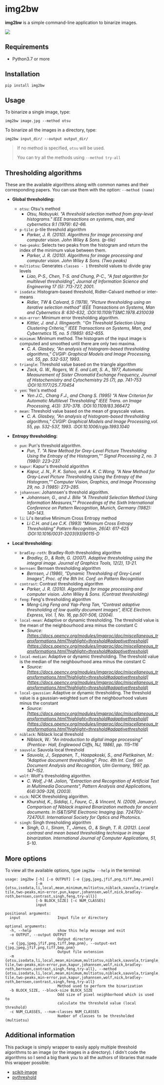 # img2bw

**img2bw** is a simple command-line application to binarize images.

![](https://raw.githubusercontent.com/salvacarrion/img2bw/master/data/readme/montaje_small.jpg)


## Requirements

- Python3.7 or more


## Installation

```
pip install img2bw
```


## Usage


To binarize a single image, type:

```
img2bw image.jpg --method otsu
```

To binarize all the images in a directory, type:

```
img2bw input_dir/ --output output_dir/
```

> If no method is specified, `otsu` will be used.
>
> You can try all the methods using `--method try-all`


## Thresholding algorithms

These are the available algorithms along with common names and their corresponding papers.
You can use them with the option: `--method (name)`
 
- **Global thresholding:**
    - `otsu`: Otsu's method
        - *Otsu, Nobuyuki. "A threshold selection method from gray-level histograms." IEEE transactions on systems, man, and cybernetics 9.1 (1979): 62-66.*
    - `p-tile`: p-tile threshold algorithm
        - *Parker, J. R. (2010). Algorithms for image processing and computer vision. John Wiley & Sons. (p-tile)*
    - `two-peaks`: Selects two peaks from the histogram and return the index of the minimum value between them.
        - *Parker, J. R. (2010). Algorithms for image processing and computer vision. John Wiley & Sons. (Two peaks)*
    - `multiotsu`: Generates `classes - 1` threshold values to divide gray levels 
        - *Liao, P-S., Chen, T-S. and Chung, P-C., "A fast algorithm for multilevel thresholding", Journal of Information Science and  Engineering 17 (5): 713-727, 2001.*
    - `isodata`: Histogram-based threshold, Ridler-Calvard method or inter-means
        - *Ridler, TW & Calvard, S (1978), "Picture thresholding using an iterative selection method" IEEE Transactions on Systems, Man and Cybernetics 8: 630-632, :DOI:10.1109/TSMC.1978.4310039*
    - `min-error`: Minimum error thresholding algorithm.
        - *Kittler, J. and J. Illingworth. ‘‘On Threshold Selection Using Clustering Criteria,’’ IEEE Transactions on Systems, Man, and Cybernetics 15, no. 5 (1985): 652–655.*
    - `minimum`: Minimum method. The histogram of the input image is computed and smoothed until there are only two maxima.
        - *C. A. Glasbey, "An analysis of histogram-based thresholding algorithms," CVGIP: Graphical Models and Image Processing, vol. 55, pp. 532-537, 1993.*
    - `triangle`: Threshold value based on the triangle algorithm
        - *Zack, G. W., Rogers, W. E. and Latt, S. A., 1977, Automatic Measurement of Sister Chromatid Exchange Frequency,  Journal of Histochemistry and Cytochemistry 25 (7), pp. 741-753 :DOI:10.1177/25.7.70454*
    - `yen`: Yen's method
        - *Yen J.C., Chang F.J., and Chang S. (1995) "A New Criterion for Automatic Multilevel Thresholding" IEEE Trans. on Image Processing, 4(3): 370-378. :DOI:10.1109/83.366472*
    - `mean`: Threshold value based on the mean of grayscale values.
        - *C. A. Glasbey, "An analysis of histogram-based thresholding algorithms," CVGIP: Graphical Models and Image Processing,vol. 55, pp. 532-537, 1993. :DOI:10.1006/cgip.1993.1040*
   
- **Entropy thresholding:**
    - `pun`: Pun's threshold algorithm.
        - *Pun, T. "A New Method for Grey-Level Picture Thresholding Using the Entropy of the Histogram,"" Signal Processing 2, no. 3 (1980): 223–237.*
    - `kapur`: Kapur's threshold algorithm
        - *Kapur, J. N., P. K. Sahoo, and A. K. C.Wong. "A New Method for Gray-Level Picture Thresholding Using the Entropy of the Histogram,"" Computer Vision, Graphics, and Image Processing 29, no. 3 (1985): 273–285.*
    - `johannsen`: Johannsen's threshold algorithm.
        - *Johannsen, G., and J. Bille "A Threshold Selection Method Using Information Measures,"" Proceedings of the Sixth International Conference on Pattern Recognition, Munich, Germany (1982): 140–143.*
    - `li`: Li's iterative Minimum Cross Entropy method
        - *Li C.H. and Lee C.K. (1993) "Minimum Cross Entropy Thresholding" Pattern Recognition, 26(4): 617-625 :DOI:10.1016/0031-3203(93)90115-D*

- **Local thresholding:**
    - `bradley-roth`: Bradley-Roth thresholding algorithm
        - *Bradley, D., & Roth, G. (2007). Adaptive thresholding using the integral image. Journal of Graphics Tools, 12(2), 13-21.*
    - `bernsen`: Bernsen thresholding algorithm
        - *Bernsen, J (1986), "Dynamic Thresholding of Grey-Level Images", Proc. of the 8th Int. Conf. on Pattern Recognition*
    - `contrast`: Contrast thresholding algorithm
        - *Parker, J. R. (2010). Algorithms for image processing and computer vision. John Wiley & Sons. (Contrast thresholding)*
    - `feng`: Feng's thresholding algorithm
        - *Meng-Ling Feng and Yap-Peng Tan, "Contrast adaptive thresholding of low quality document images”, IEICE Electron. Express, Vol. 1, No. 16, pp.501-506, (2004).*
    - `local-mean`: Adaptive or dynamic thresholding. The threshold value is the mean of the neighbourhood area minus the constant C
        - *Source: [https://docs.opencv.org/modules/imgproc/doc/miscellaneous_transformations.html?highlight=threshold#adaptivethreshold](https://docs.opencv.org/modules/imgproc/doc/miscellaneous_transformations.html?highlight=threshold#adaptivethreshold)*
    - `local-median`: Adaptive or dynamic thresholding. The threshold value is the median of the neighbourhood area minus the constant C
        - *Source: [https://docs.opencv.org/modules/imgproc/doc/miscellaneous_transformations.html?highlight=threshold#adaptivethreshold](https://docs.opencv.org/modules/imgproc/doc/miscellaneous_transformations.html?highlight=threshold#adaptivethreshold)*
    - `local-gaussian`: Adaptive or dynamic thresholding. The threshold value is a gaussian-weighted sum of the neighbourhood values minus the constant
        - *Source: [https://docs.opencv.org/modules/imgproc/doc/miscellaneous_transformations.html?highlight=threshold#adaptivethreshold](https://docs.opencv.org/modules/imgproc/doc/miscellaneous_transformations.html?highlight=threshold#adaptivethreshold)*
    - `niblack`: Niblack local threshold
        - *Niblack, W.: "An introduction to digital image processing" (Prentice- Hall, Englewood Cliffs, NJ, 1986), pp. 115–116*
    - `sauvola`: Sauvola local threshold
        - *Sauvola, J., Seppanen, T., Haapakoski, S., and Pietikainen, M.: "Adaptive document thresholding". Proc. 4th Int. Conf. on Document Analysis and Recognition, Ulm Germany, 1997, pp. 147–152.*
    - `wolf`: Wolf's thresholding algorithm.
        - *C. Wolf, J-M. Jolion, "Extraction and Recognition of Artificial Text in Multimedia Documents", Pattern Analysis and Applications, 6(4):309-326, (2003).*
    - `nick`: NICK thresholding algorithm.
        - *Khurshid, K., Siddiqi, I., Faure, C., & Vincent, N. (2009, January). Comparison of Niblack inspired Binarization methods for ancient documents. In IS&T/SPIE Electronic Imaging (pp. 72470U-72470U). International Society for Optics and Photonics.*
    - `singh`: Singh thresholding algorithm
        - *Singh, O. I., Sinam, T., James, O., & Singh, T. R. (2012). Local contrast and mean based thresholding technique in image binarization. International Journal of Computer Applications, 51, 5-10.*
   

## More options

To view all the available options, type `img2bw --help` in the terminal:

```
usage: img2bw [-h] [-o OUTPUT] [-e {jpg,jpeg,jfif,png,tiff,bmp,pnm}]
              [-m {otsu,isodata,li,local,mean,minimum,multiotsu,niblack,sauvola,triangle,yen,p-tile,two-peaks,min-error,pun,kapur,johannsen,wolf,nick,bradley-roth,bernsen,contrast,singh,feng,try-all}]
              [-b BLOCK_SIZE] [-c NUM_CLASSES]
              input

positional arguments:
  input                 Input file or directory

optional arguments:
  -h, --help            show this help message and exit
  -o OUTPUT, --output OUTPUT
                        Output directory
  -e {jpg,jpeg,jfif,png,tiff,bmp,pnm}, --output-ext {jpg,jpeg,jfif,png,tiff,bmp,pnm}
                        Output file extension
  -m {otsu,isodata,li,local,mean,minimum,multiotsu,niblack,sauvola,triangle,yen,p-tile,two-peaks,min-error,pun,kapur,johannsen,wolf,nick,bradley-roth,bernsen,contrast,singh,feng,try-all}, --method {otsu,isodata,li,local,mean,minimum,multiotsu,niblack,sauvola,triangle,yen,p-tile,two-peaks,min-error,pun,kapur,johannsen,wolf,nick,bradley-roth,bernsen,contrast,singh,feng,try-all}
                        Method used to perform the binarization
  -b BLOCK_SIZE, --block-size BLOCK_SIZE
                        Odd size of pixel neighborhood which is used to
                        calculate the threshold value (local threshold)
  -c NUM_CLASSES, --num-classes NUM_CLASSES
                        Number of classes to be thresholded (multiotsu)

```


## Additional information

This package is simply wrapper to easily apply multiple threshold algorithms to an image (or the images in a directory).
I didn't code the algorithms so I send a big thank you to all the authors of libraries that made this wrapper possible:

- [scikit-image](https://scikit-image.org/docs/dev/auto_examples/segmentation/plot_thresholding.html)
- [pythreshold](https://github.com/manuelaguadomtz/pythreshold)

